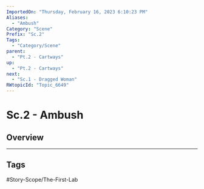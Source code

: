 ```yaml
---
ImportedOn: "Thursday, February 16, 2023 6:10:23 PM"
Aliases:
  - "Ambush"
Category: "Scene"
Prefix: "Sc.2"
Tags:
  - "Category/Scene"
parent:
  - "Pt.2 - Cartways"
up:
  - "Pt.2 - Cartways"
next:
  - "Sc.1 - Dragged Woman"
RWtopicId: "Topic_6649"
---
```

# Sc.2 - Ambush
## Overview

---
## Tags
#Story-Scope/The-First-Lab

